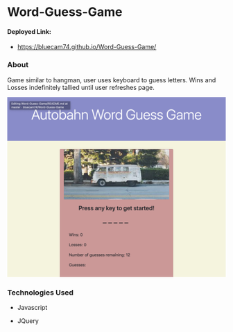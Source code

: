 # Word-Guess-Game

#### Deployed Link:
* https://bluecam74.github.io/Word-Guess-Game/

### About

Game similar to hangman, user uses keyboard to guess letters. Wins and Losses indefinitely tallied until user refreshes page. 

<p align="center"><img src="./assets/images/WordGussScrnSht.png" alt="Word Guess Preview" width="650"></p>


### Technologies Used

* Javascript

* JQuery
